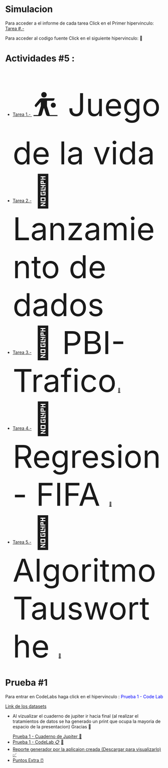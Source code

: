 # Simulacion
<p> Para acceder a el informe de cada tarea Click en el Primer hipervinculo: <a href="#"> Tarea #.-</a> </p>
<p>Para acceder al codigo fuente Click en el siguiente hipervinculo: &#128209;</p>
<h1>Actividades #5 : </h1>
<ul>
  <li>
    <a href="https://github.com/Edw1nM4rquez/Simulacion/blob/master/Juego%20de%20la%20Vida.pdf">Tarea 1.- </a> <span style='font-size:100px;'>&#9977; Juego de la vida</span>
    
  </li>
   <li>
    <a href="https://github.com/Edw1nM4rquez/Simulacion/blob/master/Dados/Simulacion_.ipynb"> Tarea 2.-</a> <span style='font-size:100px;'>&#127922; Lanzamiento de dados</span>
  </li>
    <li>
    <a href="https://github.com/Edw1nM4rquez/Simulacion/blob/master/PIB%20-%20Trafico.pdf"> Tarea 3.-</a> <span style='font-size:100px;'>&#128663; PBI- Trafico</span>
      <a href="https://github.com/Edw1nM4rquez/Simulacion/tree/master/WorkSpace/Vias1-Sim">&#128209;</a>
  </li>
  <li>
    <a href="https://github.com/Edw1nM4rquez/Simulacion/blob/master/Regresion%20-%20Fifa/Informe_FIFA.pdf"> Tarea 4.-</a> <span style='font-size:100px;'>&#127952; Regresion - FIFA </span>
      <a href="https://github.com/Edw1nM4rquez/Simulacion/blob/master/Regresion%20-%20Fifa/Simulacion_Fifa.ipynb">&#128209;</a>
  </li>
  
  <li>
    <a href="https://github.com/Edw1nM4rquez/Simulacion/tree/master/Algoritmo%20Tausworthe"> Tarea 5.-</a> <span style='font-size:100px;'>&#128257; Algoritmo Tausworthe </span>
      <a href="https://github.com/Edw1nM4rquez/Simulacion/blob/master/Algoritmo%20Tausworthe/Generators_Tausworthe.ipynb">&#128209;</a>
  </li>
</ul>
<h1>Prueba #1</h1>
<p>Para entrar en CodeLabs haga click en el hipervinculo : <span style="color: blue">Prueba 1 - Code Lab</span></p>
<a href="https://github.com/Edw1nM4rquez/Simulacion/tree/master/DataSets">Link de los datasets</a>
<ul>
   <li>
     <p>Al vizualizar el cuaderno de jupiter ir hacia final (al realizar el tratamientos de datos se ha generado un print que ocupa la mayoria de espacio de la presentacion) Gracias &#128175; </p>
    <a href="https://github.com/Edw1nM4rquez/Simulacion/blob/master/Prueba%201/Prueba1_Simulacion.ipynb">Prueba 1 - Cuaderno de Jupiter &#128220; </a>
  </li>
  <li>
    <a href="https://colab.research.google.com/drive/1pYpqdZsWI20AjI21XEbfF370-DgJqWMK?usp=sharing">Prueba 1 - CodeLab &#128203;</a>
    <a href="https://github.com/Edw1nM4rquez/Simulacion/blob/master/Prueba%201/Link_CodeLab.txt"> &#128209; <a/>
  </li>
  <li>
    <a href="https://github.com/Edw1nM4rquez/Simulacion/blob/master/Reporte%20-%20HTML/report-718%20(1).html">Reporte generador por la aplicaion creada (Descargar para visualizarlo) &#9989;</a>
  </li>
  <li>
    <a href="https://colab.research.google.com/drive/1b2RkELCeX1OU-drhwIkjDQDIWsiFSw6i?usp=sharing"> Puntos Extra &#9200; </a>
    </li>
</ul>
